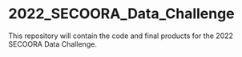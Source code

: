 # 2022_SECOORA_Data_Challenge

This repository will contain the code and final products for the 2022 SECOORA Data Challenge. 
